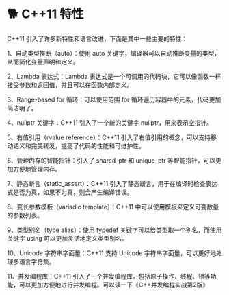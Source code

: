 # 🐕 C++11 特性

C++11 引入了许多新特性和语言改进，下面是其中一些主要的特性：

1、自动类型推断（auto）：使用 auto 关键字，编译器可以自动推断变量的类型，从而简化变量声明和定义。

2、Lambda 表达式：Lambda 表达式是一个可调用的代码块，它可以像函数一样接受参数和返回值，并且可以在函数内部定义。

3、Range-based for 循环：可以使用范围 for 循环遍历容器中的元素，代码更加简洁明了。

4、nullptr 关键字：C++11 引入了一个新的关键字 nullptr，用来表示空指针。

5、右值引用（rvalue reference）：C++11 引入了右值引用的概念，可以支持移动语义和完美转发，提高了代码的性能和可维护性。

6、管理内存的智能指针：引入了 shared_ptr 和 unique_ptr 等智能指针，可以更加方便地管理内存。

7、静态断言（static_assert）：C++11 引入了静态断言，用于在编译时检查表达式是否为真，如果不为真，则会产生编译错误。

8、变长参数模板（variadic template）：C++11 中可以使用模板来定义可变数量的参数列表。

9、类型别名（type alias）：使用 typedef 关键字可以给类型取一个别名，而使用关键字 using 可以更加灵活地定义类型别名。

10、Unicode 字符串字面量：C++11 支持 Unicode 字符串字面量，可以更好地处理多语言字符集。

11、并发编程库：C++11 引入了一个并发编程库，包括原子操作、线程、锁等功能，可以更加方便地进行并发编程。可以读一下《C++并发编程实战第2版》
